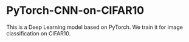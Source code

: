 # PyTorch-CNN-on-CIFAR10
This is a Deep Learning model based on PyTorch. We train it for image classification on CIFAR10.
